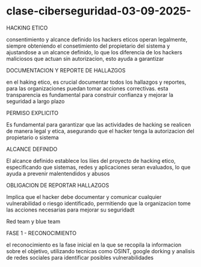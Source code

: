 # clase-ciberseguridad-03-09-2025-
HACKING ETICO

consentimiento y alcance definido
los hackers eticos operan legalmente, siempre obteniendo el consetimiento del propietario del sistema y ajustandose a un alcance definido, lo que los diferencia de los hackers maliciosos que actuan sin autorizacion, esto ayuda a garantizar


DOCUMENTACION Y REPORTE DE HALLAZGOS


en el haking etico, es crucial documentar todos los hallazgos y reportes, para las organizaciones puedan tomar acciones correctivas. esta transparencia es fundamental para construir confianza y mejorar la seguridad a largo plazo

PERMISO EXPLICITO

Es fundamental para garantizar que las actividades de hacking se realicen de manera legal y etica, asegurando que el hacker tenga la autorizacion del propietario o sistema

  ALCANCE DEFINIDO 

  El alcance definido establece los liies del proyecto de hacking etico, especificando que sistemas, redes y aplicaciones seran evaluados, lo que ayuda a prevenir malentendidos y abusos

  OBLIGACION DE REPORTAR HALLAZGOS

  Implica que el hacker debe documentar y comunicar cualquier vulnerabilidad o riesgo identificado, permitiendo que la organizacion tome las acciones necesarias para mejorar su seguridadt

  Red team y blue team

  FASE 1 - RECONOCIMIENTO

  el reconocimiento es la fase inicial en la que se recopila la informacion sobre el objetivo, utilizando tecnicas como OSINT, google dorking y analisis de redes sociales para identificar posibles vulnerabilidades
